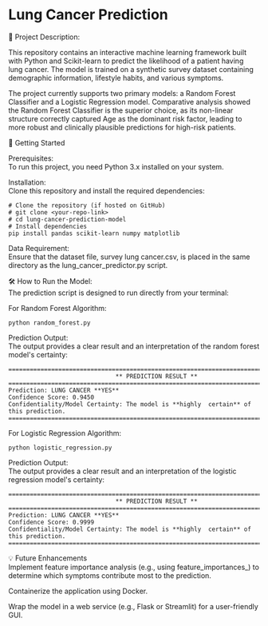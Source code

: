 
# Lung Cancer Prediction

🎯 Project Description:  

This repository contains an interactive machine learning framework built with Python and Scikit-learn to predict the likelihood of a patient having lung cancer. The model is trained on a synthetic survey dataset containing demographic information, lifestyle habits, and various symptoms.

The project currently supports two primary models: a Random Forest Classifier and a Logistic Regression model. Comparative analysis showed the Random Forest Classifier is the superior choice, as its non-linear structure correctly captured Age as the dominant risk factor, leading to more robust and clinically plausible predictions for high-risk patients.

🚀 Getting Started

Prerequisites:  
To run this project, you need Python 3.x installed on your system.

Installation:  
Clone this repository and install the required dependencies:

    # Clone the repository (if hosted on GitHub)
    # git clone <your-repo-link>
    # cd lung-cancer-prediction-model 
    # Install dependencies
    pip install pandas scikit-learn numpy matplotlib

Data Requirement:  
Ensure that the dataset file, survey lung cancer.csv, is placed in the same directory as the lung_cancer_predictor.py script.

🛠️ How to Run the Model:  
The prediction script is designed to run directly from your terminal:

For Random Forest Algorithm:

    python random_forest.py

Prediction Output:  
The output provides a clear result and an interpretation of the random forest model's certainty:

    =====================================================================================
                                  ** PREDICTION RESULT **
    =====================================================================================
    Prediction: LUNG CANCER **YES**
    Confidence Score: 0.9450
    Confidentiality/Model Certainty: The model is **highly  certain** of this prediction.
    =====================================================================================

For Logistic Regression Algorithm:

    python logistic_regression.py

Prediction Output:  
The output provides a clear result and an interpretation of the logistic regression model's certainty:

    =====================================================================================
                                  ** PREDICTION RESULT **
    =====================================================================================
    Prediction: LUNG CANCER **YES**
    Confidence Score: 0.9999
    Confidentiality/Model Certainty: The model is **highly  certain** of this prediction.
    =====================================================================================

💡 Future Enhancements  
Implement feature importance analysis (e.g., using feature_importances_) to determine which symptoms contribute most to the prediction.

Containerize the application using Docker.

Wrap the model in a web service (e.g., Flask or Streamlit) for a user-friendly GUI.
